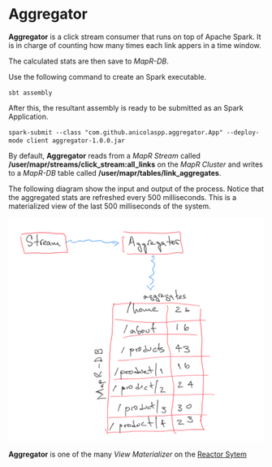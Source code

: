 # Aggregator

**Aggregator** is a click stream consumer that runs on top of Apache Spark. It is in charge of counting how many times each link appers in a time window.

The calculated stats are then save to *MapR-DB*.

Use the following command to create an Spark executable.

```shell
sbt assembly 
```

After this, the resultant assembly is ready to be submitted as an Spark Application.

```shell
spark-submit --class "com.github.anicolaspp.aggregator.App" --deploy-mode client aggregator-1.0.0.jar
```

By default, **Aggregator** reads from a *MapR Stream* called **/user/mapr/streams/click_stream:all_links** on the *MapR Cluster* and writes to a *MapR-DB* table called **/user/mapr/tables/link_aggregates**.

The following diagram show the input and output of the process. Notice that the aggregated stats are refreshed every 500 milliseconds. This is a materialized view of the last 500 milliseconds of the system. 

![](./aggregator.PNG)

**Aggregator** is one of the many *View Materializer* on the [Reactor Sytem](https://github.com/anicolaspp/reactor/)
